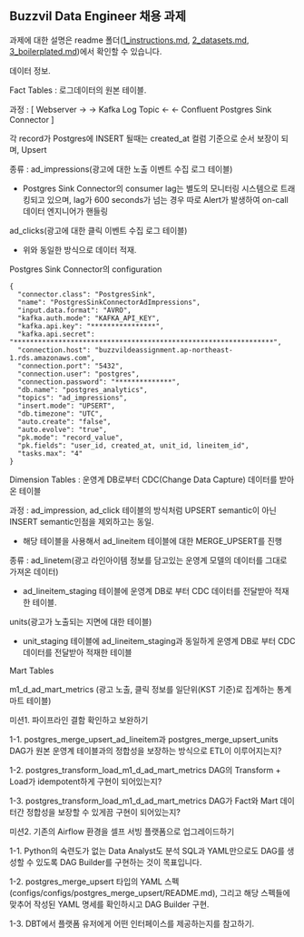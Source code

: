 ## Buzzvil Data Engineer 채용 과제


과제에 대한 설명은 readme 폴더([1_instructions.md](/readme/1_instructions.md), [2_datasets.md](/readme/2_datasets.md), [3_boilerplated.md](/readme/3_boilerplates.md))에서 확인할 수 있습니다.

데이터 정보.

Fact Tables : 로그데이터의 원본 테이블.

과정 : [ Webserver → <PUBLISH> → Kafka Log Topic ← <SUBCRIBE> ← Confluent Postgres Sink Connector ]

각 record가 Postgres에 INSERT 될때는 created_at 컬럼 기준으로 순서 보장이 되며, Upsert

종류 : ad_impressions(광고에 대한 노출 이벤트 수집 로그 테이블)

- Postgres Sink Connector의 consumer lag는 별도의 모니터링 시스템으로 트래킹되고 있으며, lag가 600 seconds가 넘는 경우 따로 Alert가 발생하여 on-call 데이터 엔지니어가 핸들링

ad_clicks(광고에 대한 클릭 이벤트 수집 로그 테이블)

- 위와 동일한 방식으로 데이터 적재.

Postgres Sink Connector의 configuration

```
{
  "connector.class": "PostgresSink",
  "name": "PostgresSinkConnectorAdImpressions",
  "input.data.format": "AVRO",
  "kafka.auth.mode": "KAFKA_API_KEY",
  "kafka.api.key": "****************",
  "kafka.api.secret": "****************************************************************",
  "connection.host": "buzzvildeassignment.ap-northeast-1.rds.amazonaws.com",
  "connection.port": "5432",
  "connection.user": "postgres",
  "connection.password": "**************",
  "db.name": "postgres_analytics",
  "topics": "ad_impressions",
  "insert.mode": "UPSERT",
  "db.timezone": "UTC",
  "auto.create": "false",
  "auto.evolve": "true",
  "pk.mode": "record_value",
  "pk.fields": "user_id, created_at, unit_id, lineitem_id",
  "tasks.max": "4"
}
```

Dimension Tables : 운영계 DB로부터 CDC(Change Data Capture) 데이터를 받아온 테이블

과정 : ad_impression, ad_click 테이블의 방식처럼 UPSERT semantic이 아닌 INSERT semantic인점을 제외하고는 동일. 

- 해당 테이블을 사용해서 ad_lineitem 테이블에 대한 MERGE_UPSERT를 진행

종류 : ad_linetem(광고 라인아이템 정보를 담고있는 운영계 모델의 데이터를 그대로 가져온 데이터)

- ad_lineitem_staging 테이블에 운영계 DB로 부터 CDC 데이터를 전달받아 적재한 테이블.
     
units(광고가 노출되는 지면에 대한 테이블)
     
- unit_staging 테이블에 ad_lineitem_staging과 동일하게 운영계 DB로 부터 CDC 데이터를 전달받아 적재한 테이블

Mart Tables

m1_d_ad_mart_metrics (광고 노출, 클릭 정보를 일단위(KST 기준)로 집계하는 통계 마트 테이블)

미션1. 파이프라인 결함 확인하고 보완하기

1-1. postgres_merge_upsert_ad_lineitem과 postgres_merge_upsert_units DAG가 원본 운영계 테이블과의 정합성을 보장하는 방식으로 ETL이 이루어지는지?

1-2. postgres_transform_load_m1_d_ad_mart_metrics DAG의 Transform + Load가 idempotent하게 구현이 되어있는지?

1-3. postgres_transform_load_m1_d_ad_mart_metrics DAG가 Fact와 Mart 데이터간 정합성을 보장할 수 있게끔 구현이 되어있는지?

미션2. 기존의 Airflow 환경을 셀프 서빙 플랫폼으로 업그레이드하기

1-1. Python의 숙련도가 없는 Data Analyst도 분석 SQL과 YAML만으로도 DAG를 생성할 수 있도록 DAG Builder를 구현하는 것이 목표입니다.

1-2. postgres_merge_upsert 타입의 YAML 스펙(configs/configs/postgres_merge_upsert/README.md), 그리고 해당 스펙들에 맞추어 작성된 YAML 명세를 확인하시고 DAG Builder 구현.

1-3. DBT에서 플랫폼 유저에게 어떤 인터페이스를 제공하는지를 참고하기.